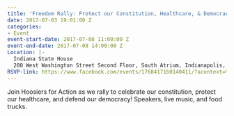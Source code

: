 ```yaml
---
title: 'Freedom Rally: Protect our Constitution, Healthcare, & Democracy'
date: 2017-07-03 19:01:00 Z
categories:
- Event
event-start-date: 2017-07-08 11:00:00 Z
event-end-date: 2017-07-08 14:00:00 Z
Location: |-
  Indiana State House
  200 West Washington Street Second Floor, South Atrium, Indianapolis, Indiana 46204
RSVP-link: https://www.facebook.com/events/1768417160140411/?acontext=%7B%22ref%22%3A%222%22%2C%22ref_dashboard_filter%22%3A%22upcoming%22%2C%22action_history%22%3A%22[%7B%5C%22surface%5C%22%3A%5C%22dashboard%5C%22%2C%5C%22mechanism%5C%22%3A%5C%22main_list%5C%22%2C%5C%22extra_data%5C%22%3A[]%7D]%22%7D
---
```


Join Hoosiers for Action as we rally to celebrate our constitution, protect our healthcare, and defend our democracy! Speakers, live music, and food trucks.